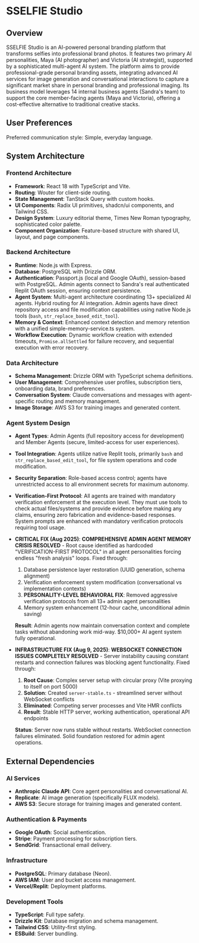 # SSELFIE Studio

## Overview
SSELFIE Studio is an AI-powered personal branding platform that transforms selfies into professional brand photos. It features two primary AI personalities, Maya (AI photographer) and Victoria (AI strategist), supported by a sophisticated multi-agent AI system. The platform aims to provide professional-grade personal branding assets, integrating advanced AI services for image generation and conversational interactions to capture a significant market share in personal branding and professional imaging. Its business model leverages 14 internal business agents (Sandra's team) to support the core member-facing agents (Maya and Victoria), offering a cost-effective alternative to traditional creative stacks.

## User Preferences
Preferred communication style: Simple, everyday language.

## System Architecture

### Frontend Architecture
- **Framework**: React 18 with TypeScript and Vite.
- **Routing**: Wouter for client-side routing.
- **State Management**: TanStack Query with custom hooks.
- **UI Components**: Radix UI primitives, shadcn/ui components, and Tailwind CSS.
- **Design System**: Luxury editorial theme, Times New Roman typography, sophisticated color palette.
- **Component Organization**: Feature-based structure with shared UI, layout, and page components.

### Backend Architecture
- **Runtime**: Node.js with Express.
- **Database**: PostgreSQL with Drizzle ORM.
- **Authentication**: Passport.js (local and Google OAuth), session-based with PostgreSQL. Admin agents connect to Sandra's real authenticated Replit OAuth session, ensuring context persistence.
- **Agent System**: Multi-agent architecture coordinating 13+ specialized AI agents. Hybrid routing for AI integration. Admin agents have direct repository access and file modification capabilities using native Node.js tools (`bash`, `str_replace_based_edit_tool`).
- **Memory & Context**: Enhanced context detection and memory retention with a unified simple-memory-service.ts system.
- **Workflow Execution**: Dynamic workflow creation with extended timeouts, `Promise.allSettled` for failure recovery, and sequential execution with error recovery.

### Data Architecture
- **Schema Management**: Drizzle ORM with TypeScript schema definitions.
- **User Management**: Comprehensive user profiles, subscription tiers, onboarding data, brand preferences.
- **Conversation System**: Claude conversations and messages with agent-specific routing and memory management.
- **Image Storage**: AWS S3 for training images and generated content.

### Agent System Design
- **Agent Types**: Admin Agents (full repository access for development) and Member Agents (secure, limited-access for user experiences).
- **Tool Integration**: Agents utilize native Replit tools, primarily `bash` and `str_replace_based_edit_tool`, for file system operations and code modification.
- **Security Separation**: Role-based access control; agents have unrestricted access to all environment secrets for maximum autonomy.
- **Verification-First Protocol**: All agents are trained with mandatory verification enforcement at the execution level. They must use tools to check actual files/systems and provide evidence before making any claims, ensuring zero fabrication and evidence-based responses. System prompts are enhanced with mandatory verification protocols requiring tool usage.
- **CRITICAL FIX (Aug 2025)**: **COMPREHENSIVE ADMIN AGENT MEMORY CRISIS RESOLVED** - Root cause identified as hardcoded "VERIFICATION-FIRST PROTOCOL" in all agent personalities forcing endless "fresh analysis" loops. Fixed through:
  1. Database persistence layer restoration (UUID generation, schema alignment)
  2. Verification enforcement system modification (conversational vs implementation contexts)
  3. **PERSONALITY-LEVEL BEHAVIORAL FIX**: Removed aggressive verification protocols from all 13+ admin agent personalities
  4. Memory system enhancement (12-hour cache, unconditional admin saving)
  
  **Result**: Admin agents now maintain conversation context and complete tasks without abandoning work mid-way. $10,000+ AI agent system fully operational.

- **INFRASTRUCTURE FIX (Aug 9, 2025)**: **WEBSOCKET CONNECTION ISSUES COMPLETELY RESOLVED** - Server instability causing constant restarts and connection failures was blocking agent functionality. Fixed through:
  1. **Root Cause**: Complex server setup with circular proxy (Vite proxying to itself on port 5000)
  2. **Solution**: Created `server-stable.ts` - streamlined server without WebSocket conflicts
  3. **Eliminated**: Competing server processes and Vite HMR conflicts
  4. **Result**: Stable HTTP server, working authentication, operational API endpoints
  
  **Status**: Server now runs stable without restarts. WebSocket connection failures eliminated. Solid foundation restored for admin agent operations.

## External Dependencies

### AI Services
- **Anthropic Claude API**: Core agent personalities and conversational AI.
- **Replicate**: AI image generation (specifically FLUX models).
- **AWS S3**: Secure storage for training images and generated content.

### Authentication & Payments
- **Google OAuth**: Social authentication.
- **Stripe**: Payment processing for subscription tiers.
- **SendGrid**: Transactional email delivery.

### Infrastructure
- **PostgreSQL**: Primary database (Neon).
- **AWS IAM**: User and bucket access management.
- **Vercel/Replit**: Deployment platforms.

### Development Tools
- **TypeScript**: Full type safety.
- **Drizzle Kit**: Database migration and schema management.
- **Tailwind CSS**: Utility-first styling.
- **ESBuild**: Server bundling.